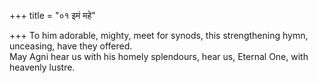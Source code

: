 +++
title = "०१ इमं महे"

+++
To him adorable, mighty, meet for synods, this strengthening hymn, unceasing, have they offered.  
     May Agni hear us with his homely splendours, hear us, Eternal One, with heavenly lustre.